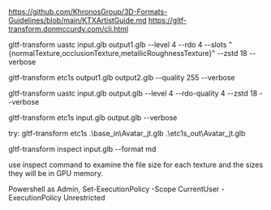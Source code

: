 <!-- glTF-Transform -->

https://github.com/KhronosGroup/3D-Formats-Guidelines/blob/main/KTXArtistGuide.md
https://gltf-transform.donmccurdy.com/cli.html

<!-- Method 1: UASTC + ETC1S -->

gltf-transform uastc input.glb output1.glb --level 4 --rdo 4 --slots "{normalTexture,occlusionTexture,metallicRoughnessTexture}" --zstd 18 --verbose

gltf-transform etc1s output1.glb output2.glb --quality 255 --verbose

<!-- METHOD 2: UASTC -->

gltf-transform uastc input.glb output.glb --level 4 --rdo-quality 4 --zstd 18 --verbose

<!-- METHOD 3: ETC1S -->

gltf-transform etc1s input.glb output.glb --verbose

try:
gltf-transform etc1s .\base_in\Avatar_jt.glb .\etc1s_out\Avatar_jt.glb

<!-- Evaluating the Output -->

gltf-transform inspect input.glb --format md

use inspect command to examine the file size for each texture and the sizes they will be in GPU memory.

<!-- Execuution error: running scripts is disabled on this system. For more information, see about_Execution_Policies-->

Powershell as Admin,
Set-ExecutionPolicy -Scope CurrentUser -ExecutionPolicy Unrestricted
